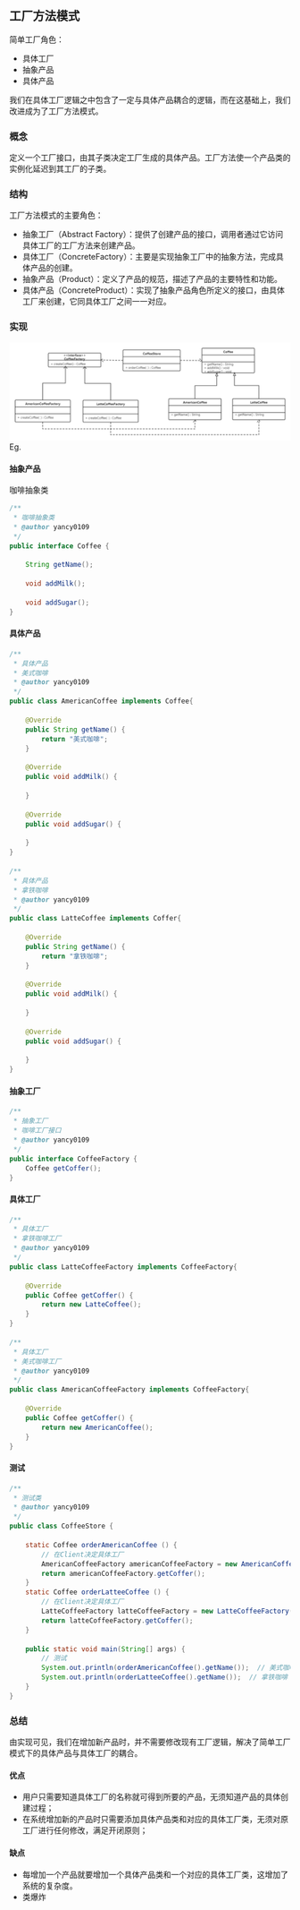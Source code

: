 ## 工厂方法模式

简单工厂角色：

- 具体工厂
- 抽象产品
- 具体产品

我们在具体工厂逻辑之中包含了一定与具体产品耦合的逻辑，而在这基础上，我们改进成为了工厂方法模式。

### 概念

定义一个工厂接口，由其子类决定工厂生成的具体产品。工厂方法使一个产品类的实例化延迟到其工厂的子类。

###  结构

工厂方法模式的主要角色：

* 抽象工厂（Abstract Factory）：提供了创建产品的接口，调用者通过它访问具体工厂的工厂方法来创建产品。
* 具体工厂（ConcreteFactory）：主要是实现抽象工厂中的抽象方法，完成具体产品的创建。
* 抽象产品（Product）：定义了产品的规范，描述了产品的主要特性和功能。
* 具体产品（ConcreteProduct）：实现了抽象产品角色所定义的接口，由具体工厂来创建，它同具体工厂之间一一对应。

### 实现

![image-20230110103756371](https://raw.githubusercontent.com/yancy0109/image/main/11721/image-20230110103756371.png)Eg.

#### 抽象产品

咖啡抽象类

```java
/**
 * 咖啡抽象类
 * @author yancy0109
 */
public interface Coffee {

    String getName();

    void addMilk();

    void addSugar();
}
```

#### 具体产品

```java
/**
 * 具体产品
 * 美式咖啡
 * @author yancy0109
 */
public class AmericanCoffee implements Coffee{

    @Override
    public String getName() {
        return "美式咖啡";
    }

    @Override
    public void addMilk() {

    }

    @Override
    public void addSugar() {

    }
}

/**
 * 具体产品
 * 拿铁咖啡
 * @author yancy0109
 */
public class LatteCoffee implements Coffer{

    @Override
    public String getName() {
        return "拿铁咖啡";
    }

    @Override
    public void addMilk() {

    }

    @Override
    public void addSugar() {

    }
}
```

#### 抽象工厂

```java
/**
 * 抽象工厂
 * 咖啡工厂接口
 * @author yancy0109
 */
public interface CoffeeFactory {
    Coffee getCoffer();
}
```

#### 具体工厂

```java
/**
 * 具体工厂
 * 拿铁咖啡工厂
 * @author yancy0109
 */
public class LatteCoffeeFactory implements CoffeeFactory{

    @Override
    public Coffee getCoffer() {
        return new LatteCoffee();
    }
}

/**
 * 具体工厂
 * 美式咖啡工厂
 * @author yancy0109
 */
public class AmericanCoffeeFactory implements CoffeeFactory{

    @Override
    public Coffee getCoffer() {
        return new AmericanCoffee();
    }
}
```

#### 测试

```java
/**
 * 测试类
 * @author yancy0109
 */
public class CoffeeStore {

    static Coffee orderAmericanCoffee () {
        // 在Client决定具体工厂
        AmericanCoffeeFactory americanCoffeeFactory = new AmericanCoffeeFactory();
        return americanCoffeeFactory.getCoffer();
    }
    static Coffee orderLatteeCoffee () {
        // 在Client决定具体工厂
        LatteCoffeeFactory latteCoffeeFactory = new LatteCoffeeFactory();
        return latteCoffeeFactory.getCoffer();
    }

    public static void main(String[] args) {
        // 测试
        System.out.println(orderAmericanCoffee().getName());  // 美式咖啡
        System.out.println(orderLatteeCoffee().getName());  // 拿铁咖啡
    }
}
```

### 总结

由实现可见，我们在增加新产品时，并不需要修改现有工厂逻辑，解决了简单工厂模式下的具体产品与具体工厂的耦合。

#### 优点

- 用户只需要知道具体工厂的名称就可得到所要的产品，无须知道产品的具体创建过程；
- 在系统增加新的产品时只需要添加具体产品类和对应的具体工厂类，无须对原工厂进行任何修改，满足开闭原则；

#### 缺点

- 每增加一个产品就要增加一个具体产品类和一个对应的具体工厂类，这增加了系统的复杂度。
- 类爆炸
